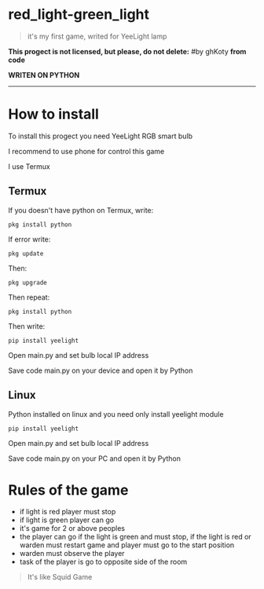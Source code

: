 # red_light-green_light
> it's my first game, writed for YeeLight lamp

 __This progect is not licensed, but please, do not delete:__
    #by ghKoty
 __from code__
 
 __WRITEN ON PYTHON__
 ___
# How to install
To install this progect you need YeeLight RGB smart bulb

I recommend to use phone for control this game

I use Termux

Termux
---

  If you doesn't have python on Termux, write:

    pkg install python

  If error write:

    pkg update

  Then:

    pkg upgrade
    
  Then repeat:

    pkg install python

  Then write:

    pip install yeelight

Open main.py and set bulb local IP address

Save code main.py on your device and open it by Python

Linux
---

Python installed on linux and you need only install yeelight module

    pip install yeelight

Open main.py and set bulb local IP address

Save code main.py on your PC and open it by Python

# Rules of the game
 * if light is red player must stop
 * if light is green player can go
 * it's game for 2 or above peoples
 * the player can go if the light is green and must stop, if the light is red or warden must restart game and player must go to the start position
 * warden must observe the player
 * task of the player is go to opposite side of the room

> It's like Squid Game
